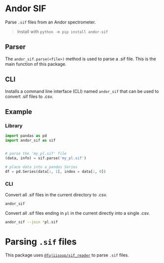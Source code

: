 # Andor SIF

Parse `.sif` files from an Andor spectrometer.

> Install with `python -m pip install andor-sif`

## Parser
The `andor_sif.parse(<file>)` method is used to parse a .sif file.
This is the main function of this package.

## CLI
Installs a command line interface (CLI) named `andor_sif` that can be used to
convert .sif files to .csv.

## Example

### Library
```python
import pandas as pd
import andor_sif as sif


# parse the 'my_pl.sif' file
(data, info) = sif.parse('my_pl.sif')

# place data into a pandas Series
df = pd.Series(data[:, 1], index = data[:, 0])
```

### CLI
Convert all .sif files in the current directory to .csv.
```bash
andor_sif
```

Convert all .sif files ending in `pl` in the current directly into a single .csv.
```bash
andor_sif --join *pl.sif
```

# Parsing `.sif` files
This package uses [`@fujiisoup/sif_reader`](https://github.com/fujiisoup/sif_reader) to parse `.sif` files.
